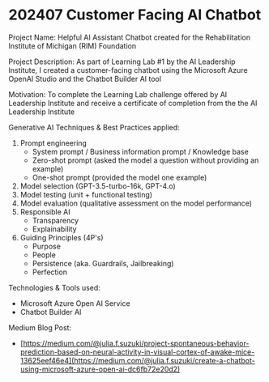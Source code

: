 # 202407 Customer Facing AI Chatbot

Project Name: Helpful AI Assistant Chatbot created for the Rehabilitation Institute of Michigan (RIM) Foundation

Project Description: As part of Learning Lab #1 by the AI Leadership Institute, I created a customer-facing chatbot using the Microsoft Azure OpenAI Studio and the Chatbot Builder AI tool 

Motivation: To complete the Learning Lab challenge offered by AI Leadership Institute and receive a certificate of completion from the the AI Leadership Institute

Generative AI Techniques & Best Practices applied:
1. Prompt engineering
    - System prompt / Business information prompt / Knowledge base
    - Zero-shot prompt (asked the model a question without providing an example)
    - One-shot prompt (provided the model one example)
2. Model selection (GPT-3.5-turbo-16k, GPT-4.o)
3. Model testing (unit + functional testing)
4. Model evaluation (qualitative assessment on the model performance)
5. Responsible AI
    - Transparency
    - Explainability
6. Guiding Principles (4P's)
    - Purpose
    - People
    - Persistence (aka. Guardrails, Jailbreaking)
    - Perfection

Technologies & Tools used:
  - Microsoft Azure Open AI Service
  - Chatbot Builder AI

Medium Blog Post:

- [https://medium.com/@julia.f.suzuki/project-spontaneous-behavior-prediction-based-on-neural-activity-in-visual-cortex-of-awake-mice-13625eef46e4](https://medium.com/@julia.f.suzuki/create-a-chatbot-using-microsoft-azure-open-ai-dc6fb72e20d2)
